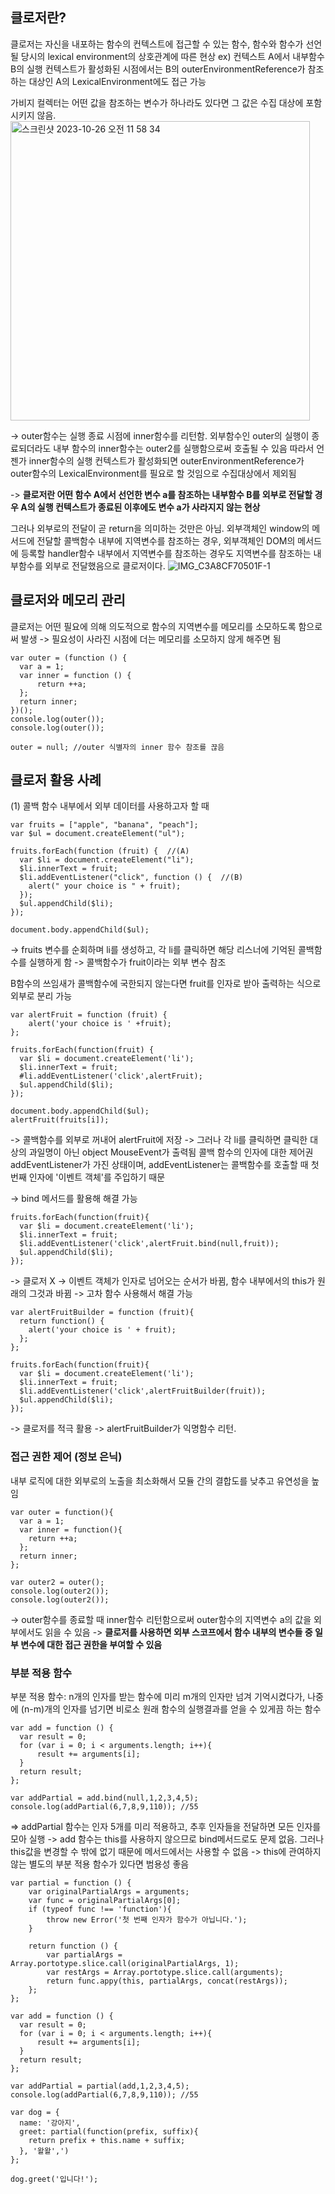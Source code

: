 ## 클로저란?
클로저는 자신을 내포하는 함수의 컨텍스트에 접근할 수 있는 함수, 함수와 함수가 선언될 당시의 lexical environment의 상호관계에 따른 현상
ex) 컨텍스트 A에서 내부함수 B의 실행 컨텍스트가 활성화된 시점에서는 B의 outerEnvironmentReference가 참조하는 대상인 A의 LexicalEnvironment에도 접근 가능

가비지 컬렉터는 어떤 값을 참조하는 변수가 하나라도 있다면 그 값은 수집 대상에 포함시키지 않음.
<img width="479" alt="스크린샷 2023-10-26 오전 11 58 34" src="https://github.com/thisisthewa2/CoreJS/assets/119280160/f38febe1-552c-4dc1-be63-29ac5f7b8269">

-> outer함수는 실행 종료 시점에 inner함수를 리턴함. 외부함수인 outer의 실행이 종료되더라도 내부 함수의 inner함수는 outer2를 실행함으로써 호출될 수 있음
따라서 언젠가 inner함수의 실행 컨텍스트가 활성화되면 outerEnvironmentReference가 outer함수의 LexicalEnvironment를 필요로 할 것임으로 수집대상에서 제외됨

-> **클로저란 어떤 함수 A에서 선언한 변수 a를 참조하는 내부함수 B를 외부로 전달할 경우 A의 실행 컨텍스트가 종료된 이후에도 변수 a가 사라지지 않는 현상**

그러나 외부로의 전달이 곧 return을 의미하는 것만은 아님. 
외부객체인 window의 메서드에 전달할 콜백함수 내부에 지역변수를 참조하는 경우, 
외부객체인 DOM의 메서드에 등록할 handler함수 내부에서 지역변수를 참조하는 경우도 지역변수를 참조하는 내부함수를 외부로 전달했음으로 클로저이다.
![IMG_C3A8CF70501F-1](https://github.com/thisisthewa2/CoreJS/assets/119280160/d85021a7-0fd9-404a-abb9-a29ecdafb514)

## 클로저와 메모리 관리
클로저는 어떤 필요에 의해 의도적으로 함수의 지역변수를 메모리를 소모하도록 함으로써 발생
-> 필요성이 사라진 시점에 더는 메모리를 소모하지 않게 해주면 됨
```
var outer = (function () {
  var a = 1;
  var inner = function () {
      return ++a;
  };
  return inner;
})();
console.log(outer());
console.log(outer());

outer = null; //outer 식별자의 inner 함수 참조를 끊음
```

## 클로저 활용 사례
(1) 콜백 함수 내부에서 외부 데이터를 사용하고자 할 때
```
var fruits = ["apple", "banana", "peach"];
var $ul = document.createElement("ul");

fruits.forEach(function (fruit) {  //(A)
  var $li = document.createElement("li");
  $li.innerText = fruit;
  $li.addEventListener("click", function () {  //(B)
    alert(" your choice is " + fruit);
  });
  $ul.appendChild($li);
});

document.body.appendChild($ul);
```
-> fruits 변수를 순회하며 li를 생성하고, 각 li를 클릭하면 해당 리스너에 기억된 콜백함수를 실행하게 함
-> 콜백함수가 fruit이라는 외부 변수 참조

B함수의 쓰임새가 콜백함수에 국한되지 않는다면 fruit를 인자로 받아 출력하는 식으로 외부로 분리 가능
```
var alertFruit = function (fruit) {
    alert('your choice is ' +fruit);
};

fruits.forEach(function(fruit) {
  var $li = document.createElement('li');
  $li.innerText = fruit;
  #li.addEventListener('click',alertFruit);
  $ul.appendChild($li);
});

document.body.appendChild($ul);
alertFruit(fruits[i]);
```
-> 콜백함수를 외부로 꺼내어 alertFruit에 저장
-> 그러나 각 li를 클릭하면 클릭한 대상의 과일명이 아닌 object MouseEvent가 출력됨
콜백 함수의 인자에 대한 제어권 addEventListener가 가진 상태이며, addEventListener는 콜백함수를 호출할 때 첫 번째 인자에 '이벤트 객체'를 주입하기 때문

-> bind 메서드를 활용해 해결 가능

```
fruits.forEach(function(fruit){
  var $li = document.createElement('li');
  $li.innerText = fruit;
  $li.addEventListener('click',alertFruit.bind(null,fruit));
  $ul.appendChild($li);
});
```
-> 클로저 X
-> 이벤트 객체가 인자로 넘어오는 순서가 바뀜, 함수 내부에서의 this가 원래의 그것과 바뀜
-> 고차 함수 사용해서 해결 가능
```
var alertFruitBuilder = function (fruit){
  return function() {
    alert('your choice is ' + fruit);
  };
};

fruits.forEach(function(fruit){
  var $li = document.createElement('li');
  $li.innerText = fruit;
  $li.addEventListener('click',alertFruitBuilder(fruit));
  $ul.appendChild($li);
});

```
-> 클로저를 적극 활용
-> alertFruitBuilder가 익명함수 리턴.

### 접근 권한 제어 (정보 은닉)
내부 로직에 대한 외부로의 노출을 최소화해서 모듈 간의 결합도를 낮추고 유연성을 높임
```
var outer = function(){
  var a = 1;
  var inner = function(){
    return ++a;
  };
  return inner;
};

var outer2 = outer();
console.log(outer2());
console.log(outer2());
```
-> outer함수를 종료할 때 inner함수 리턴함으로써 outer함수의 지역변수 a의 값을 외부에서도 읽을 수 있음
-> **클로저를 사용하면 외부 스코프에서 함수 내부의 변수들 중 일부 변수에 대한 접근 권한을 부여할 수 있음**

### 부분 적용 함수
부분 적용 함수: n개의 인자를 받는 함수에 미리 m개의 인자만 넘겨 기억시켰다가, 나중에 (n-m)개의 인자를 넘기면 비로소 원래 함수의 실행결과를 얻을 수 있게끔 하는 함수

```
var add = function () {
  var result = 0;
  for (var i = 0; i < arguments.length; i++){
      result += arguments[i];
  }
  return result;
};

var addPartial = add.bind(null,1,2,3,4,5);
console.log(addPartial(6,7,8,9,110)); //55
```
=> addPartial 함수는 인자 5개를 미리 적용하고, 추후 인자들을 전달하면 모든 인자를 모아 실행
-> add 함수는 this를 사용하지 않으므로 bind메서드로도 문제 없음.
그러나 this값을 변경할 수 밖에 없기 때문에 메서드에서는 사용할 수 없음
-> this에 관여하지 않는 별도의 부분 적용 함수가 있다면 범용성 좋음

```
var partial = function () {
    var originalPartialArgs = arguments;
    var func = originalPartialArgs[0];
    if (typeof func !== 'function'){
        throw new Error('첫 번째 인자가 함수가 아닙니다.');
    }

    return function () {
        var partialArgs = Array.portotype.slice.call(originalPartialArgs, 1);
        var restArgs = Array.portotype.slice.call(arguments);
        return func.appy(this, partialArgs, concat(restArgs));
    };
};

var add = function () {
  var result = 0;
  for (var i = 0; i < arguments.length; i++){
      result += arguments[i];
  }
  return result;
};

var addPartial = partial(add,1,2,3,4,5);
console.log(addPartial(6,7,8,9,110)); //55

var dog = {
  name: '강아지',
  greet: partial(function(prefix, suffix){
    return prefix + this.name + suffix;
  }, '왈왈',')
};

dog.greet('입니다!');
```


